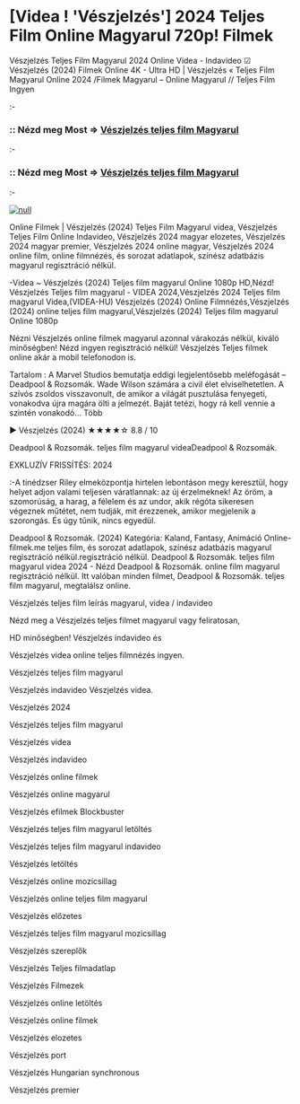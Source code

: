 # [Videa ! 'Vészjelzés'] 2024 Teljes Film Online Magyarul 720p! Filmek



Vészjelzés Teljes Film Magyarul 2024 Online Videa - Indavideo ☑ Vészjelzés (2024) Filmek Online 4K - Ultra HD | Vészjelzés « Teljes Film Magyarul Online 2024 /Filmek Magyarul – Online Magyarul // Teljes Film Ingyen

:-

### :: Nézd meg Most => [Vészjelzés teljes film Magyarul](https://popcornflix-hd.org/hu/movie/840705/vszjelzs.html)

:-

### :: Nézd meg Most => [Vészjelzés teljes film Magyarul](https://popcornflix-hd.org/hu/movie/840705/vszjelzs.html)

:-

[![null](https://static.wixstatic.com/media/855a25_043b5abeb4ae4d35ac003198e7fe56ed~mv2.gif)](https://popcornflix-hd.org/hu/movie/840705/vszjelzs.html)

Online Filmek | Vészjelzés (2024) Teljes Film Magyarul videa, Vészjelzés Teljes Film Online Indavideo, Vészjelzés 2024 magyar elozetes, Vészjelzés 2024 magyar premier, Vészjelzés 2024 online magyar, Vészjelzés 2024 online film, online filmnézés, és sorozat adatlapok, színész adatbázis magyarul regisztráció nélkül.

-Videa ~ Vészjelzés (2024) Teljes film magyarul Online 1080p HD,Nézd! Vészjelzés Teljes film magyarul - VIDEA 2024,Vészjelzés 2024 Teljes film magyarul Videa,(VIDEA-HU) Vészjelzés (2024) Online Filmnézés,Vészjelzés (2024) online teljes film magyarul,Vészjelzés (2024) Teljes film magyarul Online 1080p

Nézni Vészjelzés online filmek magyarul azonnal várakozás nélkül, kiváló minőségben! Nézd ingyen regisztráció nélkül! Vészjelzés Teljes filmek online akár a mobil telefonodon is.

Tartalom : A Marvel Studios bemutatja eddigi legjelentősebb meléfogását – Deadpool & Rozsomák. Wade Wilson számára a civil élet elviselhetetlen. A szívós zsoldos visszavonult, de amikor a világát pusztulása fenyegeti, vonakodva újra magára ölti a jelmezét. Baját tetézi, hogy rá kell vennie a szintén vonakodó… Több

▶️ Vészjelzés (2024) ★★★★☆ 8.8 / 10

Deadpool & Rozsomák. teljes film magyarul videaDeadpool & Rozsomák.

EXKLUZÍV FRISSÍTÉS: 2024

:-A tinédzser Riley elmeközpontja hirtelen lebontáson megy keresztül, hogy helyet adjon valami teljesen váratlannak: az új érzelmeknek! Az öröm, a szomorúság, a harag, a félelem és az undor, akik régóta sikeresen végeznek műtétet, nem tudják, mit érezzenek, amikor megjelenik a szorongás. És úgy tűnik, nincs egyedül.

Deadpool & Rozsomák. (2024) Kategória: Kaland, Fantasy, Animáció Online-filmek.me teljes film, és sorozat adatlapok, színész adatbázis magyarul regisztráció nélkül.regisztráció nélkül. Deadpool & Rozsomák. teljes film magyarul videa 2024 - Nézd Deadpool & Rozsomák. online film magyarul regisztráció nélkül. Itt valóban minden filmet, Deadpool & Rozsomák. teljes film magyarul, megtalálsz online.

Vészjelzés teljes film leírás magyarul, videa / indavideo

Nézd meg a Vészjelzés teljes filmet magyarul vagy feliratosan, 

HD minőségben! Vészjelzés indavideo és 

Vészjelzés videa online teljes filmnézés ingyen. 

Vészjelzés teljes film magyarul 

Vészjelzés indavideo Vészjelzés videa.

Vészjelzés 2024

Vészjelzés teljes film magyarul

Vészjelzés videa

Vészjelzés indavideo

Vészjelzés online filmek

Vészjelzés online magyarul

Vészjelzés efilmek Blockbuster

Vészjelzés teljes film magyarul letöltés

Vészjelzés teljes film magyarul indavideo

Vészjelzés letöltés

Vészjelzés online mozicsillag

Vészjelzés online teljes film magyarul

Vészjelzés előzetes

Vészjelzés teljes film magyarul mozicsillag

Vészjelzés szereplők

Vészjelzés Teljes filmadatlap

Vészjelzés Filmezek

Vészjelzés online letöltés

Vészjelzés online filmek

Vészjelzés elozetes

Vészjelzés port

Vészjelzés Hungarian synchronous

Vészjelzés premier
